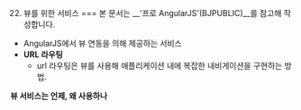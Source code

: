22. 뷰를 위한 서비스
===
본 문서는 __'프로 AngularJS'(BJPUBLIC)__를 참고해 작성합니다.

- AngularJS에서 뷰 연동을 의해 제공하는 서비스
- __URL 라우팅__
	- url 라우팅은 뷰를 사용해 애플리케이션 내에 복잡한 내비게이션을 구현하는 방법.

__뷰 서비스는 언제, 왜 사용하나__
